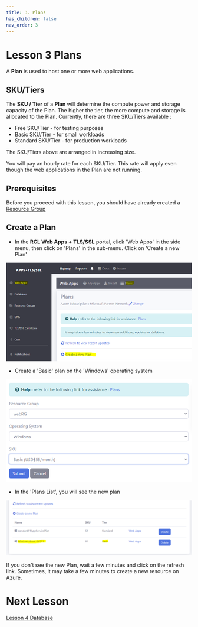 ```yaml
---
title: 3. Plans
has_children: false
nav_order: 3
---
```


# Lesson 3 Plans

A **Plan** is used to host one or more web applications. 

## SKU/Tiers

The **SKU / Tier** of a **Plan** will determine the compute power and storage capacity of the Plan. The higher the tier, the more compute and storage is allocated to the Plan. Currently, there are three SKU/Tiers available :

- Free SKU/Tier - for testing purposes
- Basic SKU/Tier - for small workloads
- Standard SKU/Tier - for production workloads

The SKU/Tiers above are arranged in increasing size.

You will pay an hourly rate for each SKU/Tier. This rate will apply even though the web applications in the Plan are not running.

## Prerequisites

Before you proceed with this lesson, you should have already created a [Resource Group](https://rcl-cloud-apps.github.io/cloud101/2-resource-groups.html) 

## Create a Plan

- In the **RCL Web Apps + TLS/SSL** portal, click 'Web Apps' in the side menu, then click on 'Plans' in the sub-menu. Click on 'Create a new Plan'

![plan](images/plan-create.PNG)

- Create a 'Basic' plan on the 'Windows' operating system

![plan](images/plan-create2.PNG)

- In the 'Plans List', you will see the new plan

![plan](images/plan-list.PNG)

If you don't see the new Plan, wait a few minutes and click on the refresh link. Sometimes, it may take a few minutes to create a new resource on Azure.

# Next Lesson

[Lesson 4 Database](https://rcl-cloud-apps.github.io/cloud101/4-database.html)



